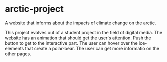 # arctic-project
A website that informs about the impacts of climate change on the arctic.

This project evolves out of a student project in the field of digital media. 
The website has an animation that should get the user's attention. Push the button to get to the
interactive part. The user can hover over the ice-elements that create a polar-bear. 
The user can get more informatio on the other pages. 



